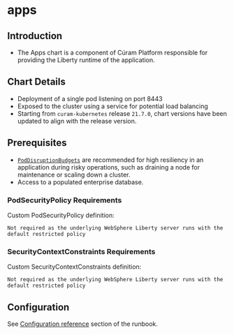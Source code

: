 # apps

## Introduction

* The Apps chart is a component of Cúram Platform responsible for providing the Liberty runtime of the application.

## Chart Details

* Deployment of a single pod listening on port 8443
* Exposed to the cluster using a service for potential load balancing
* Starting from `curam-kubernetes` release `21.7.0`, chart versions have been updated to align with the release version.

## Prerequisites

* [`PodDisruptionBudgets`](https://kubernetes.io/docs/tasks/run-application/configure-pdb/) are recommended for high resiliency in an application during risky operations, such as draining a node for maintenance or scaling down a cluster.
* Access to a populated enterprise database.

### PodSecurityPolicy Requirements

Custom PodSecurityPolicy definition:

```
Not required as the underlying WebSphere Liberty server runs with the default restricted policy
```

### SecurityContextConstraints Requirements

Custom SecurityContextConstraints definition:

```
Not required as the underlying WebSphere Liberty server runs with the default restricted policy
```

## Configuration

See [Configuration reference](https://merative.github.io/curam-kubernetes/deployment/config-reference) section of the runbook.
